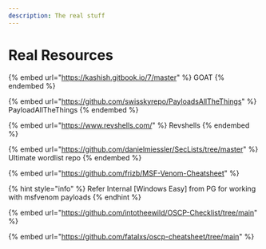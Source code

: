 ```yaml
---
description: The real stuff
---
```


# Real Resources

{% embed url="https://kashish.gitbook.io/7/master" %}
GOAT
{% endembed %}

{% embed url="https://github.com/swisskyrepo/PayloadsAllTheThings" %}
PayloadAllTheThings
{% endembed %}

{% embed url="https://www.revshells.com/" %}
Revshells
{% endembed %}

{% embed url="https://github.com/danielmiessler/SecLists/tree/master" %}
Ultimate wordlist repo
{% endembed %}

{% embed url="https://github.com/frizb/MSF-Venom-Cheatsheet" %}

{% hint style="info" %}
Refer Internal \[Windows Easy] from PG for working with msfvenom payloads
{% endhint %}

{% embed url="https://github.com/intotheewild/OSCP-Checklist/tree/main" %}

{% embed url="https://github.com/fatalxs/oscp-cheatsheet/tree/main" %}

